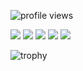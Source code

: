 <p align="left"> 
  <img alt="profile views" src="https://komarev.com/ghpvc/?username=crane74" />
</p>

![](https://github-profile-summary-cards.vercel.app/api/cards/profile-details?username=crane74&theme=dracula)
![](http://github-profile-summary-cards.vercel.app/api/cards/repos-per-language?username=crane74&theme=dracula)
![](http://github-profile-summary-cards.vercel.app/api/cards/most-commit-language?username=crane74&theme=dracula)
![](http://github-profile-summary-cards.vercel.app/api/cards/stats?username=crane74&theme=dracula)
![](http://github-profile-summary-cards.vercel.app/api/cards/productive-time?username=crane74&theme=dracula&utcOffset=+9)

<p align="left"> 
  <img alt="trophy" src="https://github-profile-trophy.vercel.app/?username=crane74&theme=dracula&column=6" />
</p>
